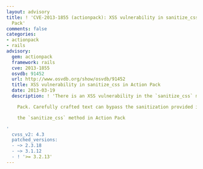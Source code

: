 ```yaml
---
layout: advisory
title: ! 'CVE-2013-1855 (actionpack): XSS vulnerability in sanitize_css in Action
  Pack'
comments: false
categories:
- actionpack
- rails
advisory:
  gem: actionpack
  framework: rails
  cve: 2013-1855
  osvdb: 91452
  url: http://www.osvdb.org/show/osvdb/91452
  title: XSS vulnerability in sanitize_css in Action Pack
  date: 2013-03-19
  description: ! 'There is an XSS vulnerability in the `sanitize_css` method in Action

    Pack. Carefully crafted text can bypass the sanitization provided in

    the `sanitize_css` method in Action Pack

'
  cvss_v2: 4.3
  patched_versions:
  - ~> 2.3.18
  - ~> 3.1.12
  - ! '>= 3.2.13'
---
```

